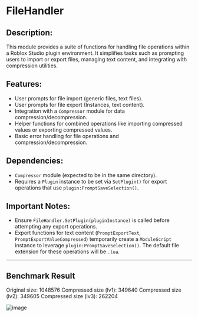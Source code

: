 # FileHandler

## Description:
This module provides a suite of functions for handling file operations
within a Roblox Studio plugin environment. It simplifies tasks such as
prompting users to import or export files, managing text content, and
integrating with compression utilities.

 ## Features:
- User prompts for file import (generic files, text files).
- User prompts for file export (Instances, text content).
- Integration with a `Compressor` module for data compression/decompression.
- Helper functions for combined operations like importing compressed values
  or exporting compressed values.
- Basic error handling for file operations and compression/decompression.

 ## Dependencies:
- `Compressor` module (expected to be in the same directory).
- Requires a `Plugin` instance to be set via `SetPlugin()` for export operations
  that use `plugin:PromptSaveSelection()`.

## Important Notes:
- Ensure `FileHandler.SetPlugin(pluginInstance)` is called before attempting
  any export operations.
- Export functions for text content (`PromptExportText`, `PromptExportValueCompressed`)
  temporarily create a `ModuleScript` instance to leverage `plugin:PromptSaveSelection()`.
  The default file extension for these operations will be `.lua`.

---

## Benchmark Result

  Original size: 1048576
  Compressed size (lv1): 349640
  Compressed size (lv2): 349605
  Compressed size (lv3): 262204

![image](https://github.com/user-attachments/assets/9139f82e-508c-47a0-9595-bc5174a42387)
